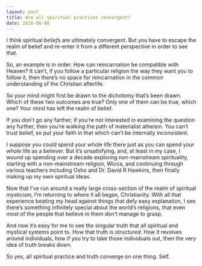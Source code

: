 ```yaml
---
layout: post
title: Are all spiritual practices convergent?
date: 2018-06-08
---
```


<p>I think spiritual <i>belief</i>s are ultimately convergent. But you have to escape the realm of belief and re-enter it from a different perspective in order to see that.</p><p>So, an example is in order. How can reincarnation be compatible with Heaven? It can’t, if you follow a particular religion the way they want you to follow it, then there’s no space for reincarnation in the common understanding of the Christian afterlife.</p><p>So your mind might first be drawn to the dichotomy that’s been drawn. Which of these two outcomes are true? Only one of them can be true, which one? Your mind has left the realm of belief.</p><p>If you don’t go any farther, if you’re not interested in examining the question any further, then you’re walking the path of materialist atheism. You can’t trust belief, so put your faith in that which can’t be internally inconsistent.</p><p>I suppose you could spend your whole life there just as you can spend your whole life as a believer. But it’s unsatisfying, and, at least in my case, I wound up spending over a decade exploring non-mainstream spirituality, starting with a non-mainstream religion, Wicca, and continuing through various teachers including Osho and Dr. David R Hawkins, then finally making up my own spiritual ideas.</p><p>Now that I’ve run around a really large cross-section of the realm of spiritual mysticism, I’m returning to where it all began, Christianity. With all that experience beating my head against things that defy easy explanation, I see there’s something infinitely special about the world’s religions, that even most of the people that believe in them don’t manage to grasp.</p><p>And now it’s easy for me to see the singular truth that all spiritual and mystical systems point to. How that truth is <i>structured</i>. How it revolves around individuals, how if you try to take those individuals out, then the very idea of truth breaks down.</p><p>So yes, all spiritual practice and truth converge on one thing. Self.</p>
